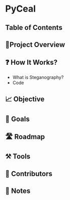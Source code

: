 # PyCeal


## Table of Contents


## 🎯Project Overview

## ❓ How It Works? 
- What is Steganography?  
- Code

## 📈 Objective



## 🥅 Goals


## 🛣️ Roadmap

## ⚒️ Tools


## 👷‍ Contributors

## 📝 Notes

